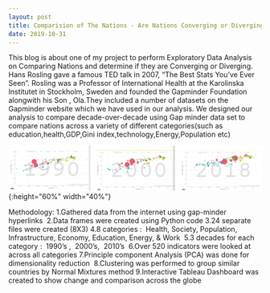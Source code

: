 ```yaml
---
layout: post
title: Comparision of The Nations - Are Nations Converging or Diverging
date: 2019-10-31
---
```


This blog is about one of my project to perform Exploratory Data Analysis on Comparing Nations and determine if they are Converging or Diverging.
Hans Rosling gave a famous TED talk in 2007, “The Best Stats You’ve Ever Seen”. Rosling was a Professor of International Health at the Karolinska Institutet in Stockholm, Sweden and founded the Gapminder Foundation alongwith his Son , Ola.They included a number of datasets on the Gapminder website which we have used in our analysis.
We designed our analysis to compare decade-over-decade using Gap minder data set to compare nations across a variety of different categories(such as education,health,GDP,Gini index,technology,Energy,Population etc)

![test image size](https://github.com/mmuktasingh/mmuktasingh.github.io/blob/master/images/Gapminder_bubbles.PNG?raw=true){:height="60%" width="40%"}

Methodology:
1.Gathered data from the internet using gap-minder hyperlinks 
2.Data frames were created using Python code
3.24 separate files were created (8X3)
4.8 categories :  Health, Society, Population, Infrastructure, Economy, Education, Energy, & Work 
5.3 decades for each category :  1990’s ,  2000’s,  2010’s 
6.Over 520 indicators were looked at across all categories
7.Principle component Analysis (PCA) was done for dimensionality reduction 
8.Clustering was performed to group similar countries by Normal Mixtures method
9.Interactive Tableau Dashboard was created to show change and comparison across the globe
